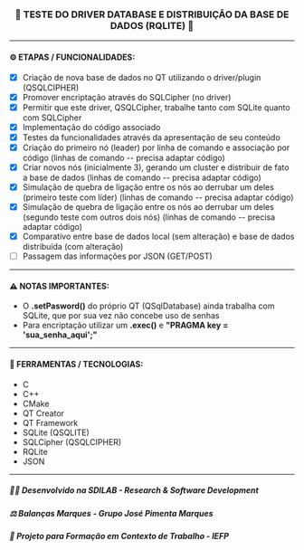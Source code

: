 <h3 align="center"> 
  🚧 TESTE DO DRIVER DATABASE E DISTRIBUIÇÃO DA BASE DE DADOS (RQLITE) 🚧
</h3>

---
#### ⚙️ ETAPAS / FUNCIONALIDADES:

- [x] Criação de nova base de dados no QT utilizando o driver/plugin (QSQLCIPHER)
- [x] Promover encriptação através do SQLCipher (no driver)
- [x] Permitir que este driver, QSQLCipher, trabalhe tanto com SQLite quanto com SQLCipher
- [x] Implementação do código associado
- [x] Testes da funcionalidades através da apresentação de seu conteúdo
- [x] Criação do primeiro nó (leader) por linha de comando e associação por código (linhas de comando -- precisa adaptar código)
- [x] Criar novos nós (inicialmente 3), gerando um cluster e distribuir de fato a base de dados (linhas de comando -- precisa adaptar código)
- [x] Simulação de quebra de ligação entre os nós ao derrubar um deles (primeiro teste com líder) (linhas de comando -- precisa adaptar código)
- [x] Simulação de quebra de ligação entre os nós ao derrubar um deles (segundo teste com outros dois nós) (linhas de comando -- precisa adaptar código)
- [x] Comparativo entre base de dados local (sem alteração) e base de dados distribuída (com alteração)
- [ ] Passagem das informações por JSON (GET/POST)

---
#### ⚠️ NOTAS IMPORTANTES:

- O **.setPasword()** do próprio QT (QSqlDatabase) ainda trabalha com SQLite, que por sua vez não concebe uso de senhas
- Para encriptação utilizar um **.exec()** e **"PRAGMA key = 'sua_senha_aqui';"**

---
#### 🔧 FERRAMENTAS / TECNOLOGIAS:

- C
- C++
- CMake
- QT Creator
- QT Framework
- SQLite (QSQLITE)
- SQLCipher (QSQLCIPHER)
- RQLite
- JSON

---
##### 👨‍💻 Desenvolvido na SDILAB - Research & Software Development 
##### ⚖️ Balanças Marques - Grupo José Pimenta Marques
##### 📖 Projeto para Formação em Contexto de Trabalho - IEFP
